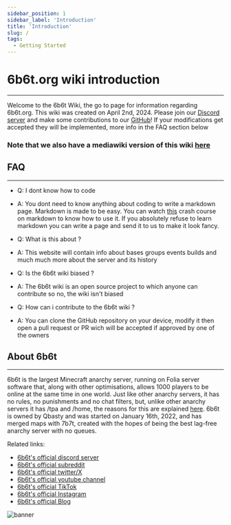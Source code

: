 ```yaml
---
sidebar_position: 1
sidebar_label: 'Introduction'
title: 'Introduction'
slug: /
tags:
  - Getting Started
---
```


# 6b6t.org wiki introduction
---
Welcome to the 6b6t Wiki, the go to page for information regarding 6b6t.org. This wiki was created on April 2nd, 2024. Please join our [Discord server](https://discord.gg/Em4AAcjXvD) and make some contributions to our [GitHub](https://github.com/therealrealguy/6b6twiki/)! If your modifications get accepted they will be implemented, more info in the FAQ section below

### Note that we also have a mediawiki version of this wiki [here](http://uk1.plutonodes.com:25009/index.php)

## FAQ
---

* Q: I dont know how to code
* A: You dont need to know anything about coding to write a markdown page. Markdown is made to be easy. You can watch [this](https://youtu.be/_PPWWRV6gbA?t=25) crash course on markdown to know how to use it. If you absolutely refuse to learn markdown you can write a page and send it to us to make it look fancy.

* Q: What is this about ?
* A: This website will contain info about bases groups events builds and much much more about the server and its history

* Q: Is the 6b6t wiki biased ?
* A: The 6b6t wiki is an open source project to which anyone can contribute so no, the wiki isn't biased

* Q: How can i contribute to the 6b6t wiki ?
* A: You can clone the GitHub repository on your device, modify it then open a pull request or PR wich will be accepted if approved by one of the owners

## About 6b6t
---
6b6t is the largest Minecraft anarchy server, running on Folia server software that, along with other optimisations, allows 1000 players to be online at the same time in one world. Just like other anarchy servers, it has no rules, no punishments and no chat filters, but, unlike other anarchy servers it has /tpa and /home, the reasons for this are explained [here](https://blog.6b6t.org/about-6b6t/). 6b6t is owned by Qbasty and was started on January 16th, 2022, and has merged maps with 7b7t, created with the hopes of being the best lag-free anarchy server with no queues.

Related links:
* [6b6t's official discord server](https://discord.6b6t.org)
* [6b6t's official subreddit](https://www.reddit.com/r/6b6t/)
* [6b6t's official twitter/X](https://twitter.com/6b6tAnarchy)
* [6b6t's official youtube channel](https://www.youtube.com/@6b6t)
* [6b6t's official TikTok](https://www.tiktok.com/@6b6tanarchy)
* [6b6t's official Instagram](https://www.instagram.com/6b6tanarchy/)
* [6b6t's official Blog](https://blog.6b6t.org)

![banner](../static/img/icons/banner.avif)
